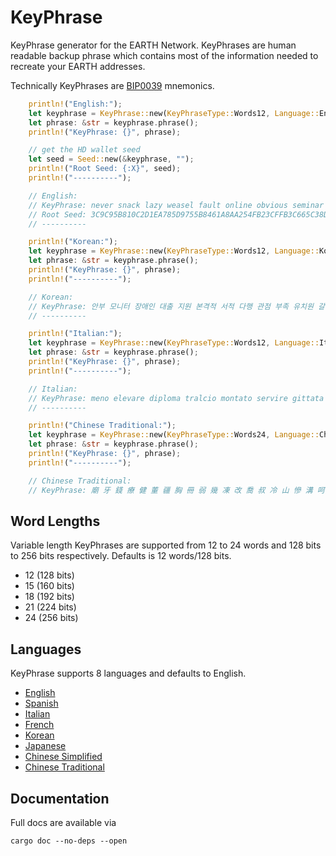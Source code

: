 # KeyPhrase

KeyPhrase generator for the EARTH Network. KeyPhrases are human readable backup phrase which contains most of the information needed to recreate your EARTH addresses.

Technically KeyPhrases are [BIP0039](https://github.com/bitcoin/bips/blob/master/bip-0039.mediawiki) mnemonics.

```rust
    println!("English:");
    let keyphrase = KeyPhrase::new(KeyPhraseType::Words12, Language::English);
    let phrase: &str = keyphrase.phrase();
    println!("KeyPhrase: {}", phrase);

    // get the HD wallet seed
    let seed = Seed::new(&keyphrase, "");
    println!("Root Seed: {:X}", seed);
    println!("----------");

    // English:
    // KeyPhrase: never snack lazy weasel fault online obvious seminar coin come hazard seat
    // Root Seed: 3C9C95B810C2D1EA785D9755B8461A8AA254FB23CFFB3C665C38DAA7F570725E547E554FFEB2D2E38D966FF4A6008B75F733FEF9899134889571B7F99B358
    // ----------

    println!("Korean:");
    let keyphrase = KeyPhrase::new(KeyPhraseType::Words12, Language::Korean);
    let phrase: &str = keyphrase.phrase();
    println!("KeyPhrase: {}", phrase);
    println!("----------");

    // Korean:
    // KeyPhrase: 안부 모니터 장애인 대출 지원 본격적 서적 다행 관점 부족 유치원 갈비
    // ----------

    println!("Italian:");
    let keyphrase = KeyPhrase::new(KeyPhraseType::Words12, Language::Italian);
    let phrase: &str = keyphrase.phrase();
    println!("KeyPhrase: {}", phrase);
    println!("----------");

    // Italian:
    // KeyPhrase: meno elevare diploma tralcio montato servire gittata certo garbo ombelico sfumare sguardo
    // ----------

    println!("Chinese Traditional:");
    let keyphrase = KeyPhrase::new(KeyPhraseType::Words24, Language::ChineseTraditional);
    let phrase: &str = keyphrase.phrase();
    println!("KeyPhrase: {}", phrase);
    println!("----------");

    // Chinese Traditional:
    // KeyPhrase: 廟 牙 錢 療 健 董 疆 胸 冊 弱 幾 凍 改 喬 叔 冷 山 慘 溝 呵 長 趨 鋪 跳
```

## Word Lengths

Variable length KeyPhrases are supported from 12 to 24 words and 128 bits to 256 bits respectively. Defaults is 12 words/128 bits.

- 12 (128 bits)
- 15 (160 bits)
- 18 (192 bits)
- 21 (224 bits)
- 24 (256 bits)

## Languages

KeyPhrase supports 8 languages and defaults to English.

- [English](./src/langs/english.txt)
- [Spanish](./src/langs/spanish.txt)
- [Italian](./src/langs/italian.txt)
- [French](./src/langs/french.txt)
- [Korean](./src/langs/korean.txt)
- [Japanese](./src/langs/japanese.txt)
- [Chinese Simplified](./src/langs/chinese_simplified.txt)
- [Chinese Traditional](./src/langs/chinese_traditional.txt)

## Documentation

Full docs are available via

```
cargo doc --no-deps --open
```
